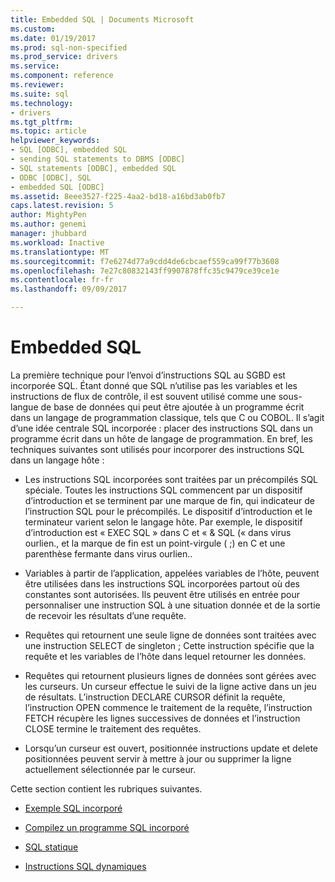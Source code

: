 ```yaml
---
title: Embedded SQL | Documents Microsoft
ms.custom: 
ms.date: 01/19/2017
ms.prod: sql-non-specified
ms.prod_service: drivers
ms.service: 
ms.component: reference
ms.reviewer: 
ms.suite: sql
ms.technology:
- drivers
ms.tgt_pltfrm: 
ms.topic: article
helpviewer_keywords:
- SQL [ODBC], embedded SQL
- sending SQL statements to DBMS [ODBC]
- SQL statements [ODBC], embedded SQL
- ODBC [ODBC], SQL
- embedded SQL [ODBC]
ms.assetid: 8eee3527-f225-4aa2-bd18-a16bd3ab0fb7
caps.latest.revision: 5
author: MightyPen
ms.author: genemi
manager: jhubbard
ms.workload: Inactive
ms.translationtype: MT
ms.sourcegitcommit: f7e6274d77a9cdd4de6cbcaef559ca99f77b3608
ms.openlocfilehash: 7e27c80832143ff9907878ffc35c9479ce39ce1e
ms.contentlocale: fr-fr
ms.lasthandoff: 09/09/2017

---
```

# <a name="embedded-sql"></a>Embedded SQL
La première technique pour l’envoi d’instructions SQL au SGBD est incorporée SQL. Étant donné que SQL n’utilise pas les variables et les instructions de flux de contrôle, il est souvent utilisé comme une sous-langue de base de données qui peut être ajoutée à un programme écrit dans un langage de programmation classique, tels que C ou COBOL. Il s’agit d’une idée centrale SQL incorporée : placer des instructions SQL dans un programme écrit dans un hôte de langage de programmation. En bref, les techniques suivantes sont utilisés pour incorporer des instructions SQL dans un langage hôte :  
  
-   Les instructions SQL incorporées sont traitées par un précompilés SQL spéciale. Toutes les instructions SQL commencent par un dispositif d’introduction et se terminent par une marque de fin, qui indicateur de l’instruction SQL pour le précompilés. Le dispositif d’introduction et le terminateur varient selon le langage hôte. Par exemple, le dispositif d’introduction est « EXEC SQL » dans C et « & SQL (« dans virus ourlien., et la marque de fin est un point-virgule ( ;) en C et une parenthèse fermante dans virus ourlien..  
  
-   Variables à partir de l’application, appelées variables de l’hôte, peuvent être utilisées dans les instructions SQL incorporées partout où des constantes sont autorisées. Ils peuvent être utilisés en entrée pour personnaliser une instruction SQL à une situation donnée et de la sortie de recevoir les résultats d’une requête.  
  
-   Requêtes qui retournent une seule ligne de données sont traitées avec une instruction SELECT de singleton ; Cette instruction spécifie que la requête et les variables de l’hôte dans lequel retourner les données.  
  
-   Requêtes qui retournent plusieurs lignes de données sont gérées avec les curseurs. Un curseur effectue le suivi de la ligne active dans un jeu de résultats. L’instruction DECLARE CURSOR définit la requête, l’instruction OPEN commence le traitement de la requête, l’instruction FETCH récupère les lignes successives de données et l’instruction CLOSE termine le traitement des requêtes.  
  
-   Lorsqu’un curseur est ouvert, positionnée instructions update et delete positionnées peuvent servir à mettre à jour ou supprimer la ligne actuellement sélectionnée par le curseur.  
  
 Cette section contient les rubriques suivantes.  
  
-   [Exemple SQL incorporé](../../odbc/reference/embedded-sql-example.md)  
  
-   [Compilez un programme SQL incorporé](../../odbc/reference/compiling-an-embedded-sql-program.md)  
  
-   [SQL statique](../../odbc/reference/static-sql.md)  
  
-   [Instructions SQL dynamiques](../../odbc/reference/dynamic-sql.md)

